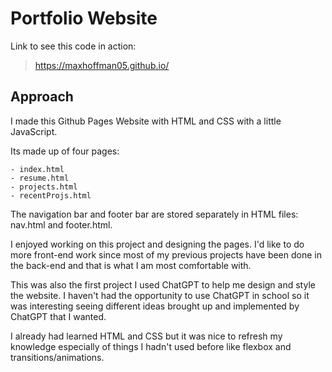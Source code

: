 # Portfolio Website

Link to see this code in action:

> https://maxhoffman05.github.io/

## Approach

I made this Github Pages Website with HTML and CSS with a little JavaScript.

Its made up of four pages:

    - index.html
    - resume.html
    - projects.html
    - recentProjs.html

The navigation bar and footer bar are stored separately in HTML files: nav.html and footer.html.

I enjoyed working on this project and designing the pages. I'd like to do more front-end work since most of my previous projects have been done in the back-end and that is what I am most comfortable with.

This was also the first project I used ChatGPT to help me design and style the website. I haven't had the opportunity to use ChatGPT in school so it was interesting seeing different ideas brought up and implemented by ChatGPT that I wanted.

I already had learned HTML and CSS but it was nice to refresh my knowledge especially of things I hadn't used before like flexbox and transitions/animations.
